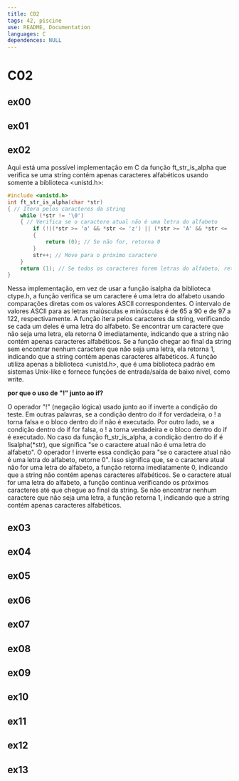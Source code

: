 ```yaml
---
title: C02
tags: 42, piscine
use: README, Documentation
languages: C
dependences: NULL
---
```


# C02
## ex00
## ex01
## ex02
Aqui está uma possível implementação em C da função ft_str_is_alpha que verifica se uma string contém apenas caracteres alfabéticos usando somente a biblioteca <unistd.h>:

```c
#include <unistd.h>
int ft_str_is_alpha(char *str)
{ // Itera pelos caracteres da string
	while (*str != '\0')
	{ // Verifica se o caractere atual não é uma letra do alfabeto
		if (!((*str >= 'a' && *str <= 'z') || (*str >= 'A' && *str <= 'Z')))
		{
			return (0); // Se não for, retorna 0
		}
		str++; // Move para o próximo caractere
	}
	return (1); // Se todos os caracteres forem letras do alfabeto, retorna 1
}
```

Nessa implementação, em vez de usar a função isalpha da biblioteca ctype.h, a função verifica se um caractere é uma letra do alfabeto usando comparações diretas com os valores ASCII correspondentes. O intervalo de valores ASCII para as letras maiúsculas e minúsculas é de 65 a 90 e de 97 a 122, respectivamente. A função itera pelos caracteres da string, verificando se cada um deles é uma letra do alfabeto. Se encontrar um caractere que não seja uma letra, ela retorna 0 imediatamente, indicando que a string não contém apenas caracteres alfabéticos. Se a função chegar ao final da string sem encontrar nenhum caractere que não seja uma letra, ela retorna 1, indicando que a string contém apenas caracteres alfabéticos. A função utiliza apenas a biblioteca <unistd.h>, que é uma biblioteca padrão em sistemas Unix-like e fornece funções de entrada/saída de baixo nível, como write.

**por que o uso de "!" junto ao if?**

O operador "!" (negação lógica) usado junto ao if inverte a condição do teste. Em outras palavras, se a condição dentro do if for verdadeira, o ! a torna falsa e o bloco dentro do if não é executado. Por outro lado, se a condição dentro do if for falsa, o ! a torna verdadeira e o bloco dentro do if é executado.
No caso da função ft_str_is_alpha, a condição dentro do if é !isalpha(*str), que significa "se o caractere atual não é uma letra do alfabeto". O operador ! inverte essa condição para "se o caractere atual não é uma letra do alfabeto, retorne 0". Isso significa que, se o caractere atual não for uma letra do alfabeto, a função retorna imediatamente 0, indicando que a string não contém apenas caracteres alfabéticos. Se o caractere atual for uma letra do alfabeto, a função continua verificando os próximos caracteres até que chegue ao final da string. Se não encontrar nenhum caractere que não seja uma letra, a função retorna 1, indicando que a string contém apenas caracteres alfabéticos.

## ex03
## ex04
## ex05
## ex06
## ex07
## ex08
## ex09
## ex10
## ex11
## ex12
## ex13